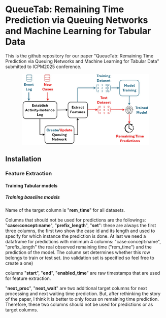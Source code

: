 # QueueTab: Remaining Time Prediction via Queuing Networks and Machine Learning for Tabular Data

This is the github repository for our paper "QueueTab: Remaining Time Prediction via Queuing Networks and Machine Learning for Tabular Data" submitted to ICPM2025 conference.

<p align="center">
  <img src="https://github.com/keyvan-amiri/SNA4PPM/blob/main/QueueTab.jpg" width="400">
</p>


## Installation

### Feature Extraction

#### Training Tabular models

##### Training baseline models

Name of the target column is "**rem_time**" for all datasets.

Columns that should not be used for predictions are the followings:
"**case:concept:name**", "**prefix_length**", "**set**": these are always the first three columns, the first two show the case id and its length and used to specify for which instance the prediction is done. At last we need a dataframe for predictions with minimum 4 columns: "case:concept:name", "prefix_length" the real observed remaining time ("rem_time") and the prediction of the model. The column set determines whether this row belongs to train or test set. (no validation set is specified so feel free to create a one)

columns "**start**", "**end**", "**enabled_time**" are raw timestamps that are used for feature extraction.

"**next_proc**", "**next_wait**" are two additional target columns for next processing and next waiting time prediction. But, after rethinking the story of the paper, I think it is better to only focus on remaining time prediction. Therefore, these two columns should not be used for predictions or as target columns.

